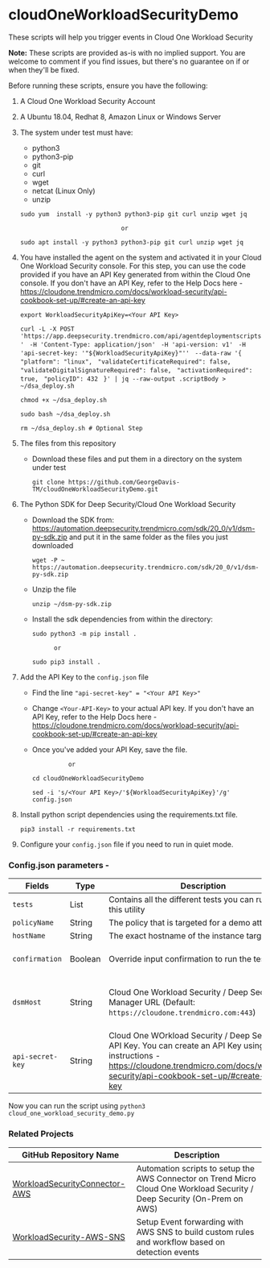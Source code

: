 # cloudOneWorkloadSecurityDemo

These scripts will help you trigger events in Cloud One Workload Security

**Note:** These scripts are provided as-is with no implied support.  You are welcome to comment if you find issues, but there's no guarantee on if or when they'll be fixed.

Before running these scripts, ensure you have the following:
1)	A Cloud One Workload Security Account

2)	A Ubuntu 18.04, Redhat 8, Amazon Linux or Windows Server

3)	The system under test must have:
    * python3
    * python3-pip
    * git
    * curl
    * wget
    * netcat (Linux Only)
    * unzip

    `sudo yum  install -y python3 python3-pip git curl unzip wget jq`

                                    or

    `sudo apt install -y python3 python3-pip git curl unzip wget jq`

4)	You have installed the agent on the system and activated it in your Cloud One Workload Security console. For this step, you can use the code provided if you have an API Key generated from within the Cloud One console. If you don't have an API Key, refer to the Help Docs here - https://cloudone.trendmicro.com/docs/workload-security/api-cookbook-set-up/#create-an-api-key

    `export WorkloadSecurityApiKey=<Your API Key>`

    `curl -L -X POST 'https://app.deepsecurity.trendmicro.com/api/agentdeploymentscripts' `
    `-H 'Content-Type: application/json' `
    `-H 'api-version: v1' `
    `-H 'api-secret-key: '"${WorkloadSecurityApiKey}"'' `
    `--data-raw '{ `
    `"platform": "linux", `
    `"validateCertificateRequired": false, `
    `"validateDigitalSignatureRequired": false, `
    `"activationRequired": true, `
    `"policyID": 432 `
    `}' | jq --raw-output .scriptBody > ~/dsa_deploy.sh`

    `chmod +x ~/dsa_deploy.sh`

    `sudo bash ~/dsa_deploy.sh`

    `rm ~/dsa_deploy.sh # Optional Step`

5)	The files from this repository
    * Download these files and put them in a directory on the system under test

        `git clone https://github.com/GeorgeDavis-TM/cloudOneWorkloadSecurityDemo.git`

6)	The Python SDK for Deep Security/Cloud One Workload Security
    * Download the SDK from: https://automation.deepsecurity.trendmicro.com/sdk/20_0/v1/dsm-py-sdk.zip and put it in the same folder as the files you just downloaded

        `wget -P ~ https://automation.deepsecurity.trendmicro.com/sdk/20_0/v1/dsm-py-sdk.zip`

    * Unzip the file

        `unzip ~/dsm-py-sdk.zip`

    * Install the sdk dependencies from within the directory: 
        
        `sudo python3 -m pip install .`

                or

        `sudo pip3 install .`
    
7)	Add the API Key to the `config.json` file

    * Find the line `"api-secret-key" = "<Your API Key>"`

    * Change `<Your-API-Key>` to your actual API key. If you don't have an API Key, refer to the Help Docs here - https://cloudone.trendmicro.com/docs/workload-security/api-cookbook-set-up/#create-an-api-key

    * Once you've added your API Key, save the file.

                    or

        `cd cloudOneWorkloadSecurityDemo`
        
        `sed -i 's/<Your API Key>/'${WorkloadSecurityApiKey}'/g' config.json`

8) Install python script dependencies using the requirements.txt file.

    `pip3 install -r requirements.txt`

9) Configure your `config.json` file if you need to run in quiet mode.

### Config.json parameters -

| Fields | Type | Description | Required? |
|--------| ---- | ----------- | --------- |
|`tests` | List | Contains all the different tests you can run from this utility | Yes |
| `policyName` | String | The policy that is targeted for a demo attack | Yes |
| `hostName` | String | The exact hostname of the instance targeted | Yes |
| `confirmation` | Boolean | Override input confirmation to run the tests | Yes (for Quiet mode) |
| `dsmHost` | String | Cloud One Workload Security / Deep Security Manager URL (Default: `https://cloudone.trendmicro.com:443`) | Optional. Used only for non-SaaS DSM tests |
| `api-secret-key` | String | Cloud One WOrkload Security / Deep Security API Key. You can create an API Key using these instructions - https://cloudone.trendmicro.com/docs/workload-security/api-cookbook-set-up/#create-an-api-key | Yes |


Now you can run the script using `python3 cloud_one_workload_security_demo.py`


### Related Projects

| GitHub Repository Name  | Description |
| ------------- | ------------- |
| [WorkloadSecurityConnector-AWS](https://github.com/GeorgeDavis-TM/WorkloadSecurityConnector-AWS) | Automation scripts to setup the AWS Connector on Trend Micro Cloud One Workload Security / Deep Security (On-Prem on AWS) |
| [WorkloadSecurity-AWS-SNS](https://github.com/GeorgeDavis-TM/WorkloadSecurity-AWS-SNS) | Setup Event forwarding with AWS SNS to build custom rules and workflow based on detection events |